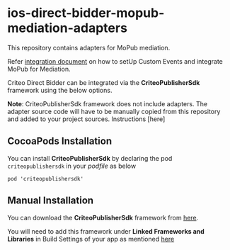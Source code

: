 # ios-direct-bidder-mopub-mediation-adapters

This repository contains adapters for MoPub mediation. 

Refer [integration document]() on how to setUp Custom Events and integrate MoPub for Mediation.

Criteo Direct Bidder can be integrated via the __CriteoPublisherSdk__ framework using the below options.

__Note__: CriteoPublisherSdk framework does not include adapters. The adapter source code will have to be manually copied from this repository and added to your project sources.
Instructions [here]

## CocoaPods Installation

You can install __CriteoPublisherSdk__ by declaring the pod ```criteopublishersdk``` in your _podfile_ as below

```
pod 'criteopublishersdk'
```

## Manual Installation

You can download the __CriteoPublisherSdk__ framework from [here](). 

You will need to add this framework under __Linked Frameworks and Libraries__ in Build Settings of your app
as mentioned [here](https://publisherdocs.criteotilt.com/sdk-ios/2.2/googleadmanager/#add-criteo-module)
